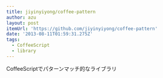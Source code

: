 ```yaml
---
title: jiyinyiyong/coffee-pattern
author: azu
layout: post
itemUrl: 'https://github.com/jiyinyiyong/coffee-pattern'
date: '2013-08-11T01:59:31.275Z'
tags:
  - CoffeeScript
  - library
---
```

CoffeeScriptでパターンマッチ的なライブラリ
